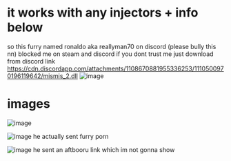 # it works with any injectors + info below

so this furry named ronaldo aka reallyman70 on discord (please bully this nn)
blocked me on steam and discord
if you dont trust me just download from discord link
https://cdn.discordapp.com/attachments/1108670881955336253/1110500970196119642/mismis_2.dll
![image](https://github.com/Thyraxis/mismis-leak-build-compiled/assets/132177323/1ce8a9ca-57f7-44ee-a2eb-c2a3ffe7ea13)

# images
![image](https://github.com/Thyraxis/mismis-leak-build-compiled/assets/132177323/8c226da4-5c34-4c53-bba6-d22452bc44fd)

![image](https://github.com/Thyraxis/mismis-leak-build-compiled/assets/132177323/717c7aac-1b75-47c5-9cba-82ae0b11d45a)
he actually sent furry porn

![image](https://github.com/Thyraxis/mismis-leak-build-compiled/assets/132177323/20764714-3e37-463d-86cd-e3dcb86bd4fc)
he sent an aftbooru link which im not gonna show
